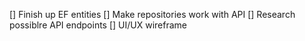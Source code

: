 [] Finish up EF entities 
[] Make repositories work with API 
[] Research possiblre API endpoints 
[] UI/UX wireframe
